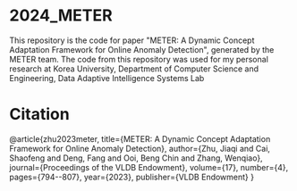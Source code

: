 # 2024_METER

This repository is the code for paper "METER: A Dynamic Concept Adaptation Framework for Online Anomaly Detection", generated by the METER team. The code from this repository was used for my personal research at Korea University, Department of Computer Science and Engineering, Data Adaptive Intelligence Systems Lab  

# Citation
@article{zhu2023meter,
  title={METER: A Dynamic Concept Adaptation Framework for Online Anomaly Detection},
  author={Zhu, Jiaqi and Cai, Shaofeng and Deng, Fang and Ooi, Beng Chin and Zhang, Wenqiao},
  journal={Proceedings of the VLDB Endowment},
  volume={17},
  number={4},
  pages={794--807},
  year={2023},
  publisher={VLDB Endowment}
}

